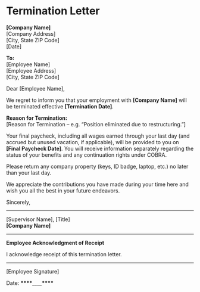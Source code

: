 # Termination Letter

**[Company Name]**  
[Company Address]  
[City, State ZIP Code]  
[Date]

**To:**  
[Employee Name]  
[Employee Address]  
[City, State ZIP Code]

Dear [Employee Name],

We regret to inform you that your employment with **[Company Name]** will be terminated effective **[Termination Date]**.

**Reason for Termination:**  
[Reason for Termination – e.g. “Position eliminated due to restructuring.”]

Your final paycheck, including all wages earned through your last day (and accrued but unused vacation, if applicable), will be provided to you on **[Final Paycheck Date]**. You will receive information separately regarding the status of your benefits and any continuation rights under COBRA.

Please return any company property (keys, ID badge, laptop, etc.) no later than your last day.

We appreciate the contributions you have made during your time here and wish you all the best in your future endeavors.

Sincerely,

---

[Supervisor Name], [Title]  
**[Company Name]**

---

**Employee Acknowledgment of Receipt**

I acknowledge receipt of this termination letter.

---

[Employee Signature]

Date: **\*\*\*\***\_\_\_\_**\*\*\*\***
